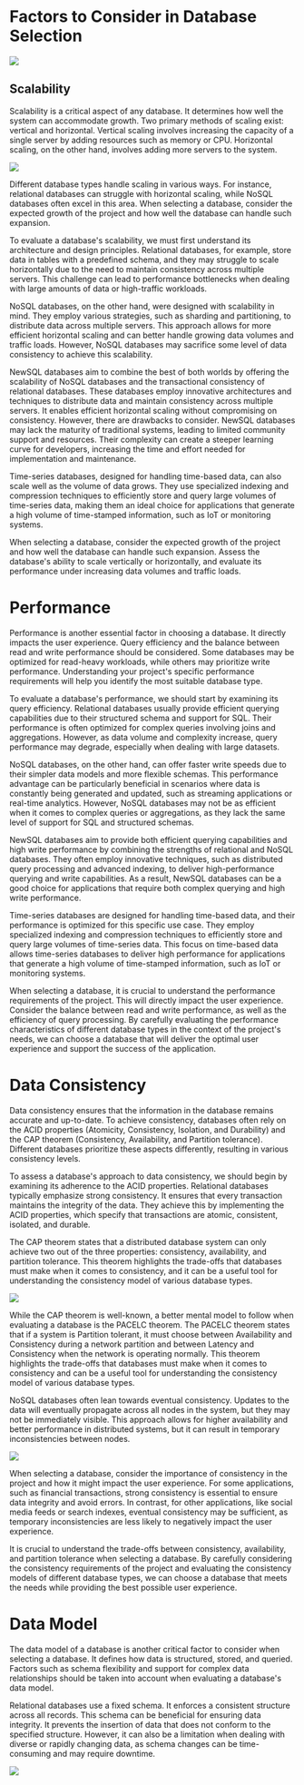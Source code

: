 # Factors to Consider in Database Selection
![](https://substackcdn.com/image/fetch/w_1456,c_limit,f_webp,q_auto:good,fl_progressive:steep/https%3A%2F%2Fsubstack-post-media.s3.amazonaws.com%2Fpublic%2Fimages%2Fd05f286e-16e5-457c-aee3-cc6b960c796d_1600x755.png)



## Scalability
Scalability is a critical aspect of any database. It determines how well the system can accommodate growth. Two primary methods of scaling exist: vertical and horizontal. Vertical scaling involves increasing the capacity of a single server by adding resources such as memory or CPU. Horizontal scaling, on the other hand, involves adding more servers to the system.

![](https://substackcdn.com/image/fetch/f_auto,q_auto:good,fl_progressive:steep/https%3A%2F%2Fsubstack-post-media.s3.amazonaws.com%2Fpublic%2Fimages%2F0eab4887-7057-4552-9895-feabaeb4386e_1600x1164.png)

Different database types handle scaling in various ways. For instance, relational databases can struggle with horizontal scaling, while NoSQL databases often excel in this area. When selecting a database, consider the expected growth of the project and how well the database can handle such expansion.

To evaluate a database's scalability, we must first understand its architecture and design principles. Relational databases, for example, store data in tables with a predefined schema, and they may struggle to scale horizontally due to the need to maintain consistency across multiple servers. This challenge can lead to performance bottlenecks when dealing with large amounts of data or high-traffic workloads.

NoSQL databases, on the other hand, were designed with scalability in mind. They employ various strategies, such as sharding and partitioning, to distribute data across multiple servers. This approach allows for more efficient horizontal scaling and can better handle growing data volumes and traffic loads. However, NoSQL databases may sacrifice some level of data consistency to achieve this scalability.

NewSQL databases aim to combine the best of both worlds by offering the scalability of NoSQL databases and the transactional consistency of relational databases. These databases employ innovative architectures and techniques to distribute data and maintain consistency across multiple servers. It enables efficient horizontal scaling without compromising on consistency. However, there are drawbacks to consider. NewSQL databases may lack the maturity of traditional systems, leading to limited community support and resources. Their complexity can create a steeper learning curve for developers, increasing the time and effort needed for implementation and maintenance.

Time-series databases, designed for handling time-based data, can also scale well as the volume of data grows. They use specialized indexing and compression techniques to efficiently store and query large volumes of time-series data, making them an ideal choice for applications that generate a high volume of time-stamped information, such as IoT or monitoring systems.

When selecting a database, consider the expected growth of the project and how well the database can handle such expansion. Assess the database's ability to scale vertically or horizontally, and evaluate its performance under increasing data volumes and traffic loads.



# Performance
Performance is another essential factor in choosing a database. It directly impacts the user experience. Query efficiency and the balance between read and write performance should be considered. Some databases may be optimized for read-heavy workloads, while others may prioritize write performance. Understanding your project's specific performance requirements will help you identify the most suitable database type.

To evaluate a database's performance, we should start by examining its query efficiency. Relational databases usually provide efficient querying capabilities due to their structured schema and support for SQL. Their performance is often optimized for complex queries involving joins and aggregations. However, as data volume and complexity increase, query performance may degrade, especially when dealing with large datasets.

NoSQL databases, on the other hand, can offer faster write speeds due to their simpler data models and more flexible schemas. This performance advantage can be particularly beneficial in scenarios where data is constantly being generated and updated, such as streaming applications or real-time analytics. However, NoSQL databases may not be as efficient when it comes to complex queries or aggregations, as they lack the same level of support for SQL and structured schemas.

NewSQL databases aim to provide both efficient querying capabilities and high write performance by combining the strengths of relational and NoSQL databases. They often employ innovative techniques, such as distributed query processing and advanced indexing, to deliver high-performance querying and write capabilities. As a result, NewSQL databases can be a good choice for applications that require both complex querying and high write performance.

Time-series databases are designed for handling time-based data, and their performance is optimized for this specific use case. They employ specialized indexing and compression techniques to efficiently store and query large volumes of time-series data. This focus on time-based data allows time-series databases to deliver high performance for applications that generate a high volume of time-stamped information, such as IoT or monitoring systems.

When selecting a database, it is crucial to understand the performance requirements of the project. This will directly impact the user experience. Consider the balance between read and write performance, as well as the efficiency of query processing. By carefully evaluating the performance characteristics of different database types in the context of the project's needs, we can choose a database that will deliver the optimal user experience and support the success of the application.



# Data Consistency
Data consistency ensures that the information in the database remains accurate and up-to-date. To achieve consistency, databases often rely on the ACID properties (Atomicity, Consistency, Isolation, and Durability) and the CAP theorem (Consistency, Availability, and Partition tolerance). Different databases prioritize these aspects differently, resulting in various consistency levels.

To assess a database's approach to data consistency, we should begin by examining its adherence to the ACID properties. Relational databases typically emphasize strong consistency. It ensures that every transaction maintains the integrity of the data. They achieve this by implementing the ACID properties, which specify that transactions are atomic, consistent, isolated, and durable.

The CAP theorem states that a distributed database system can only achieve two out of the three properties: consistency, availability, and partition tolerance. This theorem highlights the trade-offs that databases must make when it comes to consistency, and it can be a useful tool for understanding the consistency model of various database types.

![](https://substackcdn.com/image/fetch/w_1456,c_limit,f_webp,q_auto:good,fl_progressive:steep/https%3A%2F%2Fsubstack-post-media.s3.amazonaws.com%2Fpublic%2Fimages%2Fbaea3943-ac0f-4a2a-a52a-40411c088acd_1418x972.png)

While the CAP theorem is well-known, a better mental model to follow when evaluating a database is the PACELC theorem. The PACELC theorem states that if a system is Partition tolerant, it must choose between Availability and Consistency during a network partition and between Latency and Consistency when the network is operating normally. This theorem highlights the trade-offs that databases must make when it comes to consistency and can be a useful tool for understanding the consistency model of various database types.

NoSQL databases often lean towards eventual consistency. Updates to the data will eventually propagate across all nodes in the system, but they may not be immediately visible. This approach allows for higher availability and better performance in distributed systems, but it can result in temporary inconsistencies between nodes.

![](https://substackcdn.com/image/fetch/w_1456,c_limit,f_webp,q_auto:good,fl_progressive:steep/https%3A%2F%2Fsubstack-post-media.s3.amazonaws.com%2Fpublic%2Fimages%2F5ebe2481-4e5e-4c80-9a8d-a9caf8255a45_1600x1361.png)

When selecting a database, consider the importance of consistency in the project and how it might impact the user experience. For some applications, such as financial transactions, strong consistency is essential to ensure data integrity and avoid errors. In contrast, for other applications, like social media feeds or search indexes, eventual consistency may be sufficient, as temporary inconsistencies are less likely to negatively impact the user experience.

It is crucial to understand the trade-offs between consistency, availability, and partition tolerance when selecting a database. By carefully considering the consistency requirements of the project and evaluating the consistency models of different database types, we can choose a database that meets the needs while providing the best possible user experience.



# Data Model
The data model of a database is another critical factor to consider when selecting a database. It defines how data is structured, stored, and queried. Factors such as schema flexibility and support for complex data relationships should be taken into account when evaluating a database's data model.

Relational databases use a fixed schema. It enforces a consistent structure across all records. This schema can be beneficial for ensuring data integrity. It prevents the insertion of data that does not conform to the specified structure. However, it can also be a limitation when dealing with diverse or rapidly changing data, as schema changes can be time-consuming and may require downtime.

![](https://substackcdn.com/image/fetch/w_1456,c_limit,f_webp,q_auto:good,fl_progressive:steep/https%3A%2F%2Fsubstack-post-media.s3.amazonaws.com%2Fpublic%2Fimages%2Faabc4b05-4235-4667-a2cf-39b46cb43979_1208x1088.png)